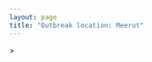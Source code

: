 ```yaml
---
layout: page
title: "Outbreak location: Meerut"
---
```

<div id="mapid">
<script src="https://buda-magenta.github.io/hazard_map/load_map.js"></script>
><script>
var marker_outbreak = L.marker([29.000653, 77.768229],{"autoPan": true}).addTo(map); marker_outbreak.bindTooltip("Meerut").openTooltip();

var circle_1 = L.circle([28.651718, 77.221939], {"pane": "markerPane", "color": "red", "fill": true, "fillOpacity": 0.2, "fillRule": "evenodd", "lineCap": "round", "lineJoin": "round", "opacity": 1.0, "radius": 226623, "stroke": true, "weight": 2}).addTo(map);
circle_1.bindTooltip("Delhi<br>rank: 1<br>hazard index: 0.056656")

var circle_2 = L.circle([29.988077, 77.508130], {"pane": "markerPane", "color": "red", "fill": true, "fillOpacity": 0.2, "fillRule": "evenodd", "lineCap": "round", "lineJoin": "round", "opacity": 1.0, "radius": 144690, "stroke": true, "weight": 2}).addTo(map);
circle_2.bindTooltip("Saharanpur<br>rank: 2<br>hazard index: 0.036173")

var circle_3 = L.circle([28.457876, 79.405571], {"pane": "markerPane", "color": "red", "fill": true, "fillOpacity": 0.2, "fillRule": "evenodd", "lineCap": "round", "lineJoin": "round", "opacity": 1.0, "radius": 141767, "stroke": true, "weight": 2}).addTo(map);
circle_3.bindTooltip("Bareilly<br>rank: 3<br>hazard index: 0.035442")

var circle_4 = L.circle([29.448006, 77.740685], {"pane": "markerPane", "color": "red", "fill": true, "fillOpacity": 0.2, "fillRule": "evenodd", "lineCap": "round", "lineJoin": "round", "opacity": 1.0, "radius": 130193, "stroke": true, "weight": 2}).addTo(map);
circle_4.bindTooltip("Muzaffarnagar<br>rank: 4<br>hazard index: 0.032548")

var circle_5 = L.circle([30.325565, 78.043681], {"pane": "markerPane", "color": "red", "fill": true, "fillOpacity": 0.2, "fillRule": "evenodd", "lineCap": "round", "lineJoin": "round", "opacity": 1.0, "radius": 116675, "stroke": true, "weight": 2}).addTo(map);
circle_5.bindTooltip("Dehradun<br>rank: 5<br>hazard index: 0.029169")

var circle_6 = L.circle([28.740613, 77.835426], {"pane": "markerPane", "color": "red", "fill": true, "fillOpacity": 0.2, "fillRule": "evenodd", "lineCap": "round", "lineJoin": "round", "opacity": 1.0, "radius": 76523, "stroke": true, "weight": 2}).addTo(map);
circle_6.bindTooltip("Hapur<br>rank: 6<br>hazard index: 0.019131")

var circle_7 = L.circle([28.388861, 77.974798], {"pane": "markerPane", "color": "red", "fill": true, "fillOpacity": 0.2, "fillRule": "evenodd", "lineCap": "round", "lineJoin": "round", "opacity": 1.0, "radius": 63378, "stroke": true, "weight": 2}).addTo(map);
circle_7.bindTooltip("Bulandshahr<br>rank: 7<br>hazard index: 0.015845")

var circle_8 = L.circle([29.938447, 78.145298], {"pane": "markerPane", "color": "red", "fill": true, "fillOpacity": 0.2, "fillRule": "evenodd", "lineCap": "round", "lineJoin": "round", "opacity": 1.0, "radius": 53146, "stroke": true, "weight": 2}).addTo(map);
circle_8.bindTooltip("Haridwar<br>rank: 8<br>hazard index: 0.013287")

var circle_9 = L.circle([28.205907, 77.875714], {"pane": "markerPane", "color": "red", "fill": true, "fillOpacity": 0.2, "fillRule": "evenodd", "lineCap": "round", "lineJoin": "round", "opacity": 1.0, "radius": 31728, "stroke": true, "weight": 2}).addTo(map);
circle_9.bindTooltip("Khurja<br>rank: 9<br>hazard index: 0.007932")

var circle_10 = L.circle([29.869350, 77.890212], {"pane": "markerPane", "color": "red", "fill": true, "fillOpacity": 0.2, "fillRule": "evenodd", "lineCap": "round", "lineJoin": "round", "opacity": 1.0, "radius": 27860, "stroke": true, "weight": 2}).addTo(map);
circle_10.bindTooltip("Roorkee<br>rank: 10<br>hazard index: 0.006965")

var circle_11 = L.circle([27.876990, 78.137290], {"pane": "markerPane", "color": "red", "fill": true, "fillOpacity": 0.2, "fillRule": "evenodd", "lineCap": "round", "lineJoin": "round", "opacity": 1.0, "radius": 26069, "stroke": true, "weight": 2}).addTo(map);
circle_11.bindTooltip("Aligarh<br>rank: 11<br>hazard index: 0.006517")

var circle_12 = L.circle([28.428262, 77.002700], {"pane": "markerPane", "color": "red", "fill": true, "fillOpacity": 0.2, "fillRule": "evenodd", "lineCap": "round", "lineJoin": "round", "opacity": 1.0, "radius": 25663, "stroke": true, "weight": 2}).addTo(map);
circle_12.bindTooltip("Gurgaon<br>rank: 12<br>hazard index: 0.006416")

var circle_13 = L.circle([28.863842, 78.805778], {"pane": "markerPane", "color": "red", "fill": true, "fillOpacity": 0.2, "fillRule": "evenodd", "lineCap": "round", "lineJoin": "round", "opacity": 1.0, "radius": 23369, "stroke": true, "weight": 2}).addTo(map);
circle_13.bindTooltip("Moradabad<br>rank: 13<br>hazard index: 0.005842")

var circle_14 = L.circle([26.460914, 80.321759], {"pane": "markerPane", "color": "red", "fill": true, "fillOpacity": 0.2, "fillRule": "evenodd", "lineCap": "round", "lineJoin": "round", "opacity": 1.0, "radius": 23190, "stroke": true, "weight": 2}).addTo(map);
circle_14.bindTooltip("Kanpur<br>rank: 14<br>hazard index: 0.005798")

var circle_15 = L.circle([30.129326, 77.245483], {"pane": "markerPane", "color": "red", "fill": true, "fillOpacity": 0.2, "fillRule": "evenodd", "lineCap": "round", "lineJoin": "round", "opacity": 1.0, "radius": 22407, "stroke": true, "weight": 2}).addTo(map);
circle_15.bindTooltip("Jagadhri<br>rank: 15<br>hazard index: 0.005602")

var circle_16 = L.circle([30.909016, 75.851601], {"pane": "markerPane", "color": "red", "fill": true, "fillOpacity": 0.2, "fillRule": "evenodd", "lineCap": "round", "lineJoin": "round", "opacity": 1.0, "radius": 20284, "stroke": true, "weight": 2}).addTo(map);
circle_16.bindTooltip("Ludhiana<br>rank: 16<br>hazard index: 0.005071")

var circle_17 = L.circle([26.838100, 80.934600], {"pane": "markerPane", "color": "red", "fill": true, "fillOpacity": 0.2, "fillRule": "evenodd", "lineCap": "round", "lineJoin": "round", "opacity": 1.0, "radius": 19360, "stroke": true, "weight": 2}).addTo(map);
circle_17.bindTooltip("Lucknow<br>rank: 17<br>hazard index: 0.004840")

var circle_18 = L.circle([28.402979, 77.310384], {"pane": "markerPane", "color": "red", "fill": true, "fillOpacity": 0.2, "fillRule": "evenodd", "lineCap": "round", "lineJoin": "round", "opacity": 1.0, "radius": 15824, "stroke": true, "weight": 2}).addTo(map);
circle_18.bindTooltip("Faridabad<br>rank: 18<br>hazard index: 0.003956")

var circle_19 = L.circle([28.570784, 77.327107], {"pane": "markerPane", "color": "red", "fill": true, "fillOpacity": 0.2, "fillRule": "evenodd", "lineCap": "round", "lineJoin": "round", "opacity": 1.0, "radius": 15322, "stroke": true, "weight": 2}).addTo(map);
circle_19.bindTooltip("Noida<br>rank: 19<br>hazard index: 0.003831")

var circle_20 = L.circle([29.214460, 79.527918], {"pane": "markerPane", "color": "red", "fill": true, "fillOpacity": 0.2, "fillRule": "evenodd", "lineCap": "round", "lineJoin": "round", "opacity": 1.0, "radius": 15001, "stroke": true, "weight": 2}).addTo(map);
circle_20.bindTooltip("Haldwani<br>rank: 20<br>hazard index: 0.003750")

var circle_21 = L.circle([30.211200, 77.286390], {"pane": "markerPane", "color": "red", "fill": true, "fillOpacity": 0.2, "fillRule": "evenodd", "lineCap": "round", "lineJoin": "round", "opacity": 1.0, "radius": 13446, "stroke": true, "weight": 2}).addTo(map);
circle_21.bindTooltip("Yamunanagar<br>rank: 21<br>hazard index: 0.003362")

var circle_22 = L.circle([28.733400, 77.298600], {"pane": "markerPane", "color": "red", "fill": true, "fillOpacity": 0.2, "fillRule": "evenodd", "lineCap": "round", "lineJoin": "round", "opacity": 1.0, "radius": 11788, "stroke": true, "weight": 2}).addTo(map);
circle_22.bindTooltip("Loni<br>rank: 22<br>hazard index: 0.002947")

var circle_23 = L.circle([30.384367, 76.770421], {"pane": "markerPane", "color": "red", "fill": true, "fillOpacity": 0.2, "fillRule": "evenodd", "lineCap": "round", "lineJoin": "round", "opacity": 1.0, "radius": 11395, "stroke": true, "weight": 2}).addTo(map);
circle_23.bindTooltip("Ambala<br>rank: 23<br>hazard index: 0.002849")

var circle_24 = L.circle([28.969640, 79.379747], {"pane": "markerPane", "color": "red", "fill": true, "fillOpacity": 0.2, "fillRule": "evenodd", "lineCap": "round", "lineJoin": "round", "opacity": 1.0, "radius": 11260, "stroke": true, "weight": 2}).addTo(map);
circle_24.bindTooltip("Rudrapur City<br>rank: 24<br>hazard index: 0.002815")

var circle_25 = L.circle([31.292011, 75.568058], {"pane": "markerPane", "color": "red", "fill": true, "fillOpacity": 0.2, "fillRule": "evenodd", "lineCap": "round", "lineJoin": "round", "opacity": 1.0, "radius": 10836, "stroke": true, "weight": 2}).addTo(map);
circle_25.bindTooltip("Jalandhar<br>rank: 25<br>hazard index: 0.002709")

var circle_26 = L.circle([28.794068, 79.185930], {"pane": "markerPane", "color": "red", "fill": true, "fillOpacity": 0.2, "fillRule": "evenodd", "lineCap": "round", "lineJoin": "round", "opacity": 1.0, "radius": 10722, "stroke": true, "weight": 2}).addTo(map);
circle_26.bindTooltip("Rampur<br>rank: 26<br>hazard index: 0.002681")

var circle_27 = L.circle([25.438130, 81.833800], {"pane": "markerPane", "color": "red", "fill": true, "fillOpacity": 0.2, "fillRule": "evenodd", "lineCap": "round", "lineJoin": "round", "opacity": 1.0, "radius": 10586, "stroke": true, "weight": 2}).addTo(map);
circle_27.bindTooltip("Allahabad<br>rank: 27<br>hazard index: 0.002647")

var circle_28 = L.circle([28.901090, 76.580193], {"pane": "markerPane", "color": "red", "fill": true, "fillOpacity": 0.2, "fillRule": "evenodd", "lineCap": "round", "lineJoin": "round", "opacity": 1.0, "radius": 9667, "stroke": true, "weight": 2}).addTo(map);
circle_28.bindTooltip("Rohtak<br>rank: 28<br>hazard index: 0.002417")

var circle_29 = L.circle([30.209087, 76.339872], {"pane": "markerPane", "color": "red", "fill": true, "fillOpacity": 0.2, "fillRule": "evenodd", "lineCap": "round", "lineJoin": "round", "opacity": 1.0, "radius": 9142, "stroke": true, "weight": 2}).addTo(map);
circle_29.bindTooltip("Patiala<br>rank: 29<br>hazard index: 0.002286")

var circle_30 = L.circle([27.633333, 77.583333], {"pane": "markerPane", "color": "red", "fill": true, "fillOpacity": 0.2, "fillRule": "evenodd", "lineCap": "round", "lineJoin": "round", "opacity": 1.0, "radius": 7595, "stroke": true, "weight": 2}).addTo(map);
circle_30.bindTooltip("Mathura<br>rank: 30<br>hazard index: 0.001899")

var circle_31 = L.circle([29.391275, 76.977167], {"pane": "markerPane", "color": "red", "fill": true, "fillOpacity": 0.2, "fillRule": "evenodd", "lineCap": "round", "lineJoin": "round", "opacity": 1.0, "radius": 6795, "stroke": true, "weight": 2}).addTo(map);
circle_31.bindTooltip("Panipat<br>rank: 31<br>hazard index: 0.001699")

var circle_32 = L.circle([27.639077, 76.614452], {"pane": "markerPane", "color": "red", "fill": true, "fillOpacity": 0.2, "fillRule": "evenodd", "lineCap": "round", "lineJoin": "round", "opacity": 1.0, "radius": 6767, "stroke": true, "weight": 2}).addTo(map);
circle_32.bindTooltip("Alwar<br>rank: 32<br>hazard index: 0.001692")

var circle_33 = L.circle([30.733442, 76.779714], {"pane": "markerPane", "color": "red", "fill": true, "fillOpacity": 0.2, "fillRule": "evenodd", "lineCap": "round", "lineJoin": "round", "opacity": 1.0, "radius": 6681, "stroke": true, "weight": 2}).addTo(map);
circle_33.bindTooltip("Chandigarh<br>rank: 33<br>hazard index: 0.001670")

var circle_34 = L.circle([31.634308, 74.873679], {"pane": "markerPane", "color": "red", "fill": true, "fillOpacity": 0.2, "fillRule": "evenodd", "lineCap": "round", "lineJoin": "round", "opacity": 1.0, "radius": 6643, "stroke": true, "weight": 2}).addTo(map);
circle_34.bindTooltip("Amritsar<br>rank: 34<br>hazard index: 0.001661")

var circle_35 = L.circle([29.003314, 77.016732], {"pane": "markerPane", "color": "red", "fill": true, "fillOpacity": 0.2, "fillRule": "evenodd", "lineCap": "round", "lineJoin": "round", "opacity": 1.0, "radius": 6398, "stroke": true, "weight": 2}).addTo(map);
circle_35.bindTooltip("Sonipat<br>rank: 35<br>hazard index: 0.001600")

var circle_36 = L.circle([29.680327, 76.989625], {"pane": "markerPane", "color": "red", "fill": true, "fillOpacity": 0.2, "fillRule": "evenodd", "lineCap": "round", "lineJoin": "round", "opacity": 1.0, "radius": 5996, "stroke": true, "weight": 2}).addTo(map);
circle_36.bindTooltip("Karnal<br>rank: 36<br>hazard index: 0.001499")

var circle_37 = L.circle([27.265212, 77.369126], {"pane": "markerPane", "color": "red", "fill": true, "fillOpacity": 0.2, "fillRule": "evenodd", "lineCap": "round", "lineJoin": "round", "opacity": 1.0, "radius": 5729, "stroke": true, "weight": 2}).addTo(map);
circle_37.bindTooltip("Bharatpur<br>rank: 37<br>hazard index: 0.001432")

var circle_38 = L.circle([29.168807, 75.746110], {"pane": "markerPane", "color": "red", "fill": true, "fillOpacity": 0.2, "fillRule": "evenodd", "lineCap": "round", "lineJoin": "round", "opacity": 1.0, "radius": 5651, "stroke": true, "weight": 2}).addTo(map);
circle_38.bindTooltip("Hisar<br>rank: 38<br>hazard index: 0.001413")

var circle_39 = L.circle([28.753900, 77.399900], {"pane": "markerPane", "color": "red", "fill": true, "fillOpacity": 0.2, "fillRule": "evenodd", "lineCap": "round", "lineJoin": "round", "opacity": 1.0, "radius": 5563, "stroke": true, "weight": 2}).addTo(map);
circle_39.bindTooltip("Khora<br>rank: 39<br>hazard index: 0.001391")

var circle_40 = L.circle([28.923397, 78.488317], {"pane": "markerPane", "color": "red", "fill": true, "fillOpacity": 0.2, "fillRule": "evenodd", "lineCap": "round", "lineJoin": "round", "opacity": 1.0, "radius": 5468, "stroke": true, "weight": 2}).addTo(map);
circle_40.bindTooltip("Amroha<br>rank: 40<br>hazard index: 0.001367")

var circle_41 = L.circle([27.733696, 81.477321], {"pane": "markerPane", "color": "red", "fill": true, "fillOpacity": 0.2, "fillRule": "evenodd", "lineCap": "round", "lineJoin": "round", "opacity": 1.0, "radius": 4959, "stroke": true, "weight": 2}).addTo(map);
circle_41.bindTooltip("Bahraich<br>rank: 41<br>hazard index: 0.001240")

var circle_42 = L.circle([28.793170, 76.139128], {"pane": "markerPane", "color": "red", "fill": true, "fillOpacity": 0.2, "fillRule": "evenodd", "lineCap": "round", "lineJoin": "round", "opacity": 1.0, "radius": 4712, "stroke": true, "weight": 2}).addTo(map);
circle_42.bindTooltip("Bhiwani<br>rank: 42<br>hazard index: 0.001178")

var circle_43 = L.circle([28.618753, 78.550874], {"pane": "markerPane", "color": "red", "fill": true, "fillOpacity": 0.2, "fillRule": "evenodd", "lineCap": "round", "lineJoin": "round", "opacity": 1.0, "radius": 4611, "stroke": true, "weight": 2}).addTo(map);
circle_43.bindTooltip("Sambhal<br>rank: 43<br>hazard index: 0.001153")

var circle_44 = L.circle([27.177366, 78.389912], {"pane": "markerPane", "color": "red", "fill": true, "fillOpacity": 0.2, "fillRule": "evenodd", "lineCap": "round", "lineJoin": "round", "opacity": 1.0, "radius": 4598, "stroke": true, "weight": 2}).addTo(map);
circle_44.bindTooltip("Firozabad<br>rank: 44<br>hazard index: 0.001150")

var circle_45 = L.circle([27.175255, 78.009816], {"pane": "markerPane", "color": "red", "fill": true, "fillOpacity": 0.2, "fillRule": "evenodd", "lineCap": "round", "lineJoin": "round", "opacity": 1.0, "radius": 4531, "stroke": true, "weight": 2}).addTo(map);
circle_45.bindTooltip("Agra<br>rank: 45<br>hazard index: 0.001133")

var circle_46 = L.circle([28.660965, 76.834676], {"pane": "markerPane", "color": "red", "fill": true, "fillOpacity": 0.2, "fillRule": "evenodd", "lineCap": "round", "lineJoin": "round", "opacity": 1.0, "radius": 4265, "stroke": true, "weight": 2}).addTo(map);
circle_46.bindTooltip("Bahadurgarh<br>rank: 46<br>hazard index: 0.001066")

var circle_47 = L.circle([27.573243, 78.111739], {"pane": "markerPane", "color": "red", "fill": true, "fillOpacity": 0.2, "fillRule": "evenodd", "lineCap": "round", "lineJoin": "round", "opacity": 1.0, "radius": 4159, "stroke": true, "weight": 2}).addTo(map);
circle_47.bindTooltip("Hathras<br>rank: 47<br>hazard index: 0.001040")

var circle_48 = L.circle([19.075990, 72.877393], {"pane": "markerPane", "color": "red", "fill": true, "fillOpacity": 0.2, "fillRule": "evenodd", "lineCap": "round", "lineJoin": "round", "opacity": 1.0, "radius": 3890, "stroke": true, "weight": 2}).addTo(map);
circle_48.bindTooltip("Mumbai<br>rank: 48<br>hazard index: 0.000973")

var circle_49 = L.circle([28.195647, 76.616518], {"pane": "markerPane", "color": "red", "fill": true, "fillOpacity": 0.2, "fillRule": "evenodd", "lineCap": "round", "lineJoin": "round", "opacity": 1.0, "radius": 3828, "stroke": true, "weight": 2}).addTo(map);
circle_49.bindTooltip("Rewari<br>rank: 49<br>hazard index: 0.000957")

var circle_50 = L.circle([28.826162, 77.541656], {"pane": "markerPane", "color": "red", "fill": true, "fillOpacity": 0.2, "fillRule": "evenodd", "lineCap": "round", "lineJoin": "round", "opacity": 1.0, "radius": 3735, "stroke": true, "weight": 2}).addTo(map);
circle_50.bindTooltip("Modinagar<br>rank: 50<br>hazard index: 0.000934")

var circle_51 = L.circle([28.068312, 79.046073], {"pane": "markerPane", "color": "red", "fill": true, "fillOpacity": 0.2, "fillRule": "evenodd", "lineCap": "round", "lineJoin": "round", "opacity": 1.0, "radius": 3698, "stroke": true, "weight": 2}).addTo(map);
circle_51.bindTooltip("Budaun<br>rank: 51<br>hazard index: 0.000925")

var circle_52 = L.circle([29.301826, 76.338471], {"pane": "markerPane", "color": "red", "fill": true, "fillOpacity": 0.2, "fillRule": "evenodd", "lineCap": "round", "lineJoin": "round", "opacity": 1.0, "radius": 3608, "stroke": true, "weight": 2}).addTo(map);
circle_52.bindTooltip("Jind<br>rank: 52<br>hazard index: 0.000902")

var circle_53 = L.circle([29.993039, 76.829223], {"pane": "markerPane", "color": "red", "fill": true, "fillOpacity": 0.2, "fillRule": "evenodd", "lineCap": "round", "lineJoin": "round", "opacity": 1.0, "radius": 3559, "stroke": true, "weight": 2}).addTo(map);
circle_53.bindTooltip("Thanesar<br>rank: 53<br>hazard index: 0.000890")

var circle_54 = L.circle([26.250000, 81.250000], {"pane": "markerPane", "color": "red", "fill": true, "fillOpacity": 0.2, "fillRule": "evenodd", "lineCap": "round", "lineJoin": "round", "opacity": 1.0, "radius": 3489, "stroke": true, "weight": 2}).addTo(map);
circle_54.bindTooltip("Rae Bareli<br>rank: 54<br>hazard index: 0.000872")

var circle_55 = L.circle([29.822821, 76.378310], {"pane": "markerPane", "color": "red", "fill": true, "fillOpacity": 0.2, "fillRule": "evenodd", "lineCap": "round", "lineJoin": "round", "opacity": 1.0, "radius": 3347, "stroke": true, "weight": 2}).addTo(map);
circle_55.bindTooltip("Kaithal<br>rank: 55<br>hazard index: 0.000837")

var circle_56 = L.circle([29.211757, 78.961731], {"pane": "markerPane", "color": "red", "fill": true, "fillOpacity": 0.2, "fillRule": "evenodd", "lineCap": "round", "lineJoin": "round", "opacity": 1.0, "radius": 3204, "stroke": true, "weight": 2}).addTo(map);
circle_56.bindTooltip("Kashipur<br>rank: 56<br>hazard index: 0.000801")

var circle_57 = L.circle([27.912633, 79.746563], {"pane": "markerPane", "color": "red", "fill": true, "fillOpacity": 0.2, "fillRule": "evenodd", "lineCap": "round", "lineJoin": "round", "opacity": 1.0, "radius": 3115, "stroke": true, "weight": 2}).addTo(map);
circle_57.bindTooltip("Shahjahanpur<br>rank: 57<br>hazard index: 0.000779")

var circle_58 = L.circle([28.651718, 77.221939], {"pane": "markerPane", "color": "red", "fill": true, "fillOpacity": 0.2, "fillRule": "evenodd", "lineCap": "round", "lineJoin": "round", "opacity": 1.0, "radius": 3095, "stroke": true, "weight": 2}).addTo(map);
circle_58.bindTooltip("Dehri<br>rank: 58<br>hazard index: 0.000774")

var circle_59 = L.circle([28.176959, 77.373112], {"pane": "markerPane", "color": "red", "fill": true, "fillOpacity": 0.2, "fillRule": "evenodd", "lineCap": "round", "lineJoin": "round", "opacity": 1.0, "radius": 3067, "stroke": true, "weight": 2}).addTo(map);
circle_59.bindTooltip("Palwal<br>rank: 59<br>hazard index: 0.000767")

var circle_60 = L.circle([28.488378, 78.735249], {"pane": "markerPane", "color": "red", "fill": true, "fillOpacity": 0.2, "fillRule": "evenodd", "lineCap": "round", "lineJoin": "round", "opacity": 1.0, "radius": 2696, "stroke": true, "weight": 2}).addTo(map);
circle_60.bindTooltip("Chandausi<br>rank: 60<br>hazard index: 0.000674")

var circle_61 = L.circle([29.500882, 77.348383], {"pane": "markerPane", "color": "red", "fill": true, "fillOpacity": 0.2, "fillRule": "evenodd", "lineCap": "round", "lineJoin": "round", "opacity": 1.0, "radius": 2585, "stroke": true, "weight": 2}).addTo(map);
circle_61.bindTooltip("Shamli<br>rank: 61<br>hazard index: 0.000646")

var circle_62 = L.circle([29.154148, 77.305954], {"pane": "markerPane", "color": "red", "fill": true, "fillOpacity": 0.2, "fillRule": "evenodd", "lineCap": "round", "lineJoin": "round", "opacity": 1.0, "radius": 2424, "stroke": true, "weight": 2}).addTo(map);
circle_62.bindTooltip("Baraut<br>rank: 62<br>hazard index: 0.000606")

var circle_63 = L.circle([25.531031, 78.652689], {"pane": "markerPane", "color": "red", "fill": true, "fillOpacity": 0.2, "fillRule": "evenodd", "lineCap": "round", "lineJoin": "round", "opacity": 1.0, "radius": 2421, "stroke": true, "weight": 2}).addTo(map);
circle_63.bindTooltip("Jhansi<br>rank: 63<br>hazard index: 0.000605")

var circle_64 = L.circle([28.495208, 80.107541], {"pane": "markerPane", "color": "red", "fill": true, "fillOpacity": 0.2, "fillRule": "evenodd", "lineCap": "round", "lineJoin": "round", "opacity": 1.0, "radius": 2376, "stroke": true, "weight": 2}).addTo(map);
circle_64.bindTooltip("Pilibhit<br>rank: 64<br>hazard index: 0.000594")

var circle_65 = L.circle([27.883846, 78.634890], {"pane": "markerPane", "color": "red", "fill": true, "fillOpacity": 0.2, "fillRule": "evenodd", "lineCap": "round", "lineJoin": "round", "opacity": 1.0, "radius": 2363, "stroke": true, "weight": 2}).addTo(map);
circle_65.bindTooltip("Kasganj<br>rank: 65<br>hazard index: 0.000591")

var circle_66 = L.circle([26.718324, 79.090254], {"pane": "markerPane", "color": "red", "fill": true, "fillOpacity": 0.2, "fillRule": "evenodd", "lineCap": "round", "lineJoin": "round", "opacity": 1.0, "radius": 2152, "stroke": true, "weight": 2}).addTo(map);
circle_66.bindTooltip("Etawah<br>rank: 66<br>hazard index: 0.000538")

var circle_67 = L.circle([12.979120, 77.591300], {"pane": "markerPane", "color": "red", "fill": true, "fillOpacity": 0.2, "fillRule": "evenodd", "lineCap": "round", "lineJoin": "round", "opacity": 1.0, "radius": 2047, "stroke": true, "weight": 2}).addTo(map);
circle_67.bindTooltip("Bangalore<br>rank: 67<br>hazard index: 0.000512")

var circle_68 = L.circle([32.718561, 74.858092], {"pane": "markerPane", "color": "red", "fill": true, "fillOpacity": 0.2, "fillRule": "evenodd", "lineCap": "round", "lineJoin": "round", "opacity": 1.0, "radius": 1899, "stroke": true, "weight": 2}).addTo(map);
circle_68.bindTooltip("Jammu<br>rank: 68<br>hazard index: 0.000475")

var circle_69 = L.circle([22.541418, 88.357691], {"pane": "markerPane", "color": "red", "fill": true, "fillOpacity": 0.2, "fillRule": "evenodd", "lineCap": "round", "lineJoin": "round", "opacity": 1.0, "radius": 1727, "stroke": true, "weight": 2}).addTo(map);
circle_69.bindTooltip("Kolkata<br>rank: 69<br>hazard index: 0.000432")

var circle_70 = L.circle([25.843539, 80.918004], {"pane": "markerPane", "color": "red", "fill": true, "fillOpacity": 0.2, "fillRule": "evenodd", "lineCap": "round", "lineJoin": "round", "opacity": 1.0, "radius": 1624, "stroke": true, "weight": 2}).addTo(map);
circle_70.bindTooltip("Fatehpur<br>rank: 70<br>hazard index: 0.000406")

var circle_71 = L.circle([25.603508, 83.507454], {"pane": "markerPane", "color": "red", "fill": true, "fillOpacity": 0.2, "fillRule": "evenodd", "lineCap": "round", "lineJoin": "round", "opacity": 1.0, "radius": 1486, "stroke": true, "weight": 2}).addTo(map);
circle_71.bindTooltip("Ghazipur<br>rank: 71<br>hazard index: 0.000372")

var circle_72 = L.circle([25.609324, 85.123525], {"pane": "markerPane", "color": "red", "fill": true, "fillOpacity": 0.2, "fillRule": "evenodd", "lineCap": "round", "lineJoin": "round", "opacity": 1.0, "radius": 1470, "stroke": true, "weight": 2}).addTo(map);
circle_72.bindTooltip("Patna<br>rank: 72<br>hazard index: 0.000368")

var circle_73 = L.circle([23.021624, 72.579707], {"pane": "markerPane", "color": "red", "fill": true, "fillOpacity": 0.2, "fillRule": "evenodd", "lineCap": "round", "lineJoin": "round", "opacity": 1.0, "radius": 1470, "stroke": true, "weight": 2}).addTo(map);
circle_73.bindTooltip("Ahmedabad<br>rank: 73<br>hazard index: 0.000368")

var circle_74 = L.circle([17.388786, 78.461065], {"pane": "markerPane", "color": "red", "fill": true, "fillOpacity": 0.2, "fillRule": "evenodd", "lineCap": "round", "lineJoin": "round", "opacity": 1.0, "radius": 1432, "stroke": true, "weight": 2}).addTo(map);
circle_74.bindTooltip("Hyderabad<br>rank: 74<br>hazard index: 0.000358")

var circle_75 = L.circle([26.915458, 75.818982], {"pane": "markerPane", "color": "red", "fill": true, "fillOpacity": 0.2, "fillRule": "evenodd", "lineCap": "round", "lineJoin": "round", "opacity": 1.0, "radius": 1390, "stroke": true, "weight": 2}).addTo(map);
circle_75.bindTooltip("Jaipur<br>rank: 75<br>hazard index: 0.000348")

var circle_76 = L.circle([13.083694, 80.270186], {"pane": "markerPane", "color": "red", "fill": true, "fillOpacity": 0.2, "fillRule": "evenodd", "lineCap": "round", "lineJoin": "round", "opacity": 1.0, "radius": 1248, "stroke": true, "weight": 2}).addTo(map);
circle_76.bindTooltip("Chennai<br>rank: 76<br>hazard index: 0.000312")

var circle_77 = L.circle([18.521428, 73.854454], {"pane": "markerPane", "color": "red", "fill": true, "fillOpacity": 0.2, "fillRule": "evenodd", "lineCap": "round", "lineJoin": "round", "opacity": 1.0, "radius": 1218, "stroke": true, "weight": 2}).addTo(map);
circle_77.bindTooltip("Pune<br>rank: 77<br>hazard index: 0.000305")

var circle_78 = L.circle([25.565691, 80.063489], {"pane": "markerPane", "color": "red", "fill": true, "fillOpacity": 0.2, "fillRule": "evenodd", "lineCap": "round", "lineJoin": "round", "opacity": 1.0, "radius": 1171, "stroke": true, "weight": 2}).addTo(map);
circle_78.bindTooltip("Khanna<br>rank: 78<br>hazard index: 0.000293")

var circle_79 = L.circle([31.608574, 75.846442], {"pane": "markerPane", "color": "red", "fill": true, "fillOpacity": 0.2, "fillRule": "evenodd", "lineCap": "round", "lineJoin": "round", "opacity": 1.0, "radius": 1064, "stroke": true, "weight": 2}).addTo(map);
circle_79.bindTooltip("Hoshiarpur<br>rank: 79<br>hazard index: 0.000266")

var circle_80 = L.circle([27.338577, 80.097526], {"pane": "markerPane", "color": "red", "fill": true, "fillOpacity": 0.2, "fillRule": "evenodd", "lineCap": "round", "lineJoin": "round", "opacity": 1.0, "radius": 872, "stroke": true, "weight": 2}).addTo(map);
circle_80.bindTooltip("Hardoi<br>rank: 80<br>hazard index: 0.000218")

var circle_81 = L.circle([27.504639, 80.829466], {"pane": "markerPane", "color": "red", "fill": true, "fillOpacity": 0.2, "fillRule": "evenodd", "lineCap": "round", "lineJoin": "round", "opacity": 1.0, "radius": 857, "stroke": true, "weight": 2}).addTo(map);
circle_81.bindTooltip("Sitapur<br>rank: 81<br>hazard index: 0.000214")

var circle_82 = L.circle([27.036604, 78.651436], {"pane": "markerPane", "color": "red", "fill": true, "fillOpacity": 0.2, "fillRule": "evenodd", "lineCap": "round", "lineJoin": "round", "opacity": 1.0, "radius": 817, "stroke": true, "weight": 2}).addTo(map);
circle_82.bindTooltip("Shikohabad<br>rank: 82<br>hazard index: 0.000204")

var circle_83 = L.circle([25.335649, 83.007629], {"pane": "markerPane", "color": "red", "fill": true, "fillOpacity": 0.2, "fillRule": "evenodd", "lineCap": "round", "lineJoin": "round", "opacity": 1.0, "radius": 758, "stroke": true, "weight": 2}).addTo(map);
circle_83.bindTooltip("Varanasi<br>rank: 83<br>hazard index: 0.000190")

var circle_84 = L.circle([15.398403, 73.812918], {"pane": "markerPane", "color": "red", "fill": true, "fillOpacity": 0.2, "fillRule": "evenodd", "lineCap": "round", "lineJoin": "round", "opacity": 1.0, "radius": 726, "stroke": true, "weight": 2}).addTo(map);
circle_84.bindTooltip("Vasco Da Gama<br>rank: 84<br>hazard index: 0.000182")

var circle_85 = L.circle([21.170200, 72.831100], {"pane": "markerPane", "color": "red", "fill": true, "fillOpacity": 0.2, "fillRule": "evenodd", "lineCap": "round", "lineJoin": "round", "opacity": 1.0, "radius": 719, "stroke": true, "weight": 2}).addTo(map);
circle_85.bindTooltip("Surat<br>rank: 85<br>hazard index: 0.000180")

var circle_86 = L.circle([26.180598, 91.753943], {"pane": "markerPane", "color": "red", "fill": true, "fillOpacity": 0.2, "fillRule": "evenodd", "lineCap": "round", "lineJoin": "round", "opacity": 1.0, "radius": 713, "stroke": true, "weight": 2}).addTo(map);
circle_86.bindTooltip("Guwahati<br>rank: 86<br>hazard index: 0.000178")

var circle_87 = L.circle([34.074744, 74.820444], {"pane": "markerPane", "color": "red", "fill": true, "fillOpacity": 0.2, "fillRule": "evenodd", "lineCap": "round", "lineJoin": "round", "opacity": 1.0, "radius": 636, "stroke": true, "weight": 2}).addTo(map);
circle_87.bindTooltip("Srinagar<br>rank: 87<br>hazard index: 0.000159")

var circle_88 = L.circle([23.258486, 77.401989], {"pane": "markerPane", "color": "red", "fill": true, "fillOpacity": 0.2, "fillRule": "evenodd", "lineCap": "round", "lineJoin": "round", "opacity": 1.0, "radius": 631, "stroke": true, "weight": 2}).addTo(map);
circle_88.bindTooltip("Bhopal<br>rank: 88<br>hazard index: 0.000158")

var circle_89 = L.circle([26.671329, 83.364583], {"pane": "markerPane", "color": "red", "fill": true, "fillOpacity": 0.2, "fillRule": "evenodd", "lineCap": "round", "lineJoin": "round", "opacity": 1.0, "radius": 624, "stroke": true, "weight": 2}).addTo(map);
circle_89.bindTooltip("Gorakhpur<br>rank: 89<br>hazard index: 0.000156")

var circle_90 = L.circle([21.149813, 79.082056], {"pane": "markerPane", "color": "red", "fill": true, "fillOpacity": 0.2, "fillRule": "evenodd", "lineCap": "round", "lineJoin": "round", "opacity": 1.0, "radius": 592, "stroke": true, "weight": 2}).addTo(map);
circle_90.bindTooltip("Nagpur<br>rank: 90<br>hazard index: 0.000148")

var circle_91 = L.circle([20.266777, 85.843559], {"pane": "markerPane", "color": "red", "fill": true, "fillOpacity": 0.2, "fillRule": "evenodd", "lineCap": "round", "lineJoin": "round", "opacity": 1.0, "radius": 577, "stroke": true, "weight": 2}).addTo(map);
circle_91.bindTooltip("Bhubaneswar<br>rank: 91<br>hazard index: 0.000144")

var circle_92 = L.circle([23.370035, 85.325013], {"pane": "markerPane", "color": "red", "fill": true, "fillOpacity": 0.2, "fillRule": "evenodd", "lineCap": "round", "lineJoin": "round", "opacity": 1.0, "radius": 525, "stroke": true, "weight": 2}).addTo(map);
circle_92.bindTooltip("Ranchi<br>rank: 92<br>hazard index: 0.000131")

var circle_93 = L.circle([24.796436, 85.007956], {"pane": "markerPane", "color": "red", "fill": true, "fillOpacity": 0.2, "fillRule": "evenodd", "lineCap": "round", "lineJoin": "round", "opacity": 1.0, "radius": 524, "stroke": true, "weight": 2}).addTo(map);
circle_93.bindTooltip("Gaya<br>rank: 93<br>hazard index: 0.000131")

var circle_94 = L.circle([30.783987, 75.160574], {"pane": "markerPane", "color": "red", "fill": true, "fillOpacity": 0.2, "fillRule": "evenodd", "lineCap": "round", "lineJoin": "round", "opacity": 1.0, "radius": 522, "stroke": true, "weight": 2}).addTo(map);
circle_94.bindTooltip("Moga<br>rank: 94<br>hazard index: 0.000131")

var circle_95 = L.circle([30.179115, 75.047102], {"pane": "markerPane", "color": "red", "fill": true, "fillOpacity": 0.2, "fillRule": "evenodd", "lineCap": "round", "lineJoin": "round", "opacity": 1.0, "radius": 507, "stroke": true, "weight": 2}).addTo(map);
circle_95.bindTooltip("Bathinda<br>rank: 95<br>hazard index: 0.000127")

var circle_96 = L.circle([30.885100, 74.660141], {"pane": "markerPane", "color": "red", "fill": true, "fillOpacity": 0.2, "fillRule": "evenodd", "lineCap": "round", "lineJoin": "round", "opacity": 1.0, "radius": 497, "stroke": true, "weight": 2}).addTo(map);
circle_96.bindTooltip("Firozpur<br>rank: 96<br>hazard index: 0.000124")

var circle_97 = L.circle([27.437194, 79.489129], {"pane": "markerPane", "color": "red", "fill": true, "fillOpacity": 0.2, "fillRule": "evenodd", "lineCap": "round", "lineJoin": "round", "opacity": 1.0, "radius": 479, "stroke": true, "weight": 2}).addTo(map);
circle_97.bindTooltip("Farrukhabad<br>rank: 97<br>hazard index: 0.000120")

var circle_98 = L.circle([26.698885, 88.320030], {"pane": "markerPane", "color": "red", "fill": true, "fillOpacity": 0.2, "fillRule": "evenodd", "lineCap": "round", "lineJoin": "round", "opacity": 1.0, "radius": 462, "stroke": true, "weight": 2}).addTo(map);
circle_98.bindTooltip("Bagdogra<br>rank: 98<br>hazard index: 0.000116")

var circle_99 = L.circle([31.104153, 77.170973], {"pane": "markerPane", "color": "red", "fill": true, "fillOpacity": 0.2, "fillRule": "evenodd", "lineCap": "round", "lineJoin": "round", "opacity": 1.0, "radius": 446, "stroke": true, "weight": 2}).addTo(map);
circle_99.bindTooltip("Shimla<br>rank: 99<br>hazard index: 0.000112")

var circle_100 = L.circle([22.720362, 75.868200], {"pane": "markerPane", "color": "red", "fill": true, "fillOpacity": 0.2, "fillRule": "evenodd", "lineCap": "round", "lineJoin": "round", "opacity": 1.0, "radius": 437, "stroke": true, "weight": 2}).addTo(map);
circle_100.bindTooltip("Indore<br>rank: 100<br>hazard index: 0.000109")
</script>
</div>